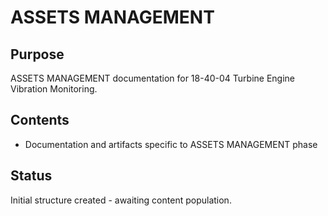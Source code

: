 # ASSETS MANAGEMENT

## Purpose
ASSETS MANAGEMENT documentation for 18-40-04 Turbine Engine Vibration Monitoring.

## Contents
- Documentation and artifacts specific to ASSETS MANAGEMENT phase

## Status
Initial structure created - awaiting content population.
